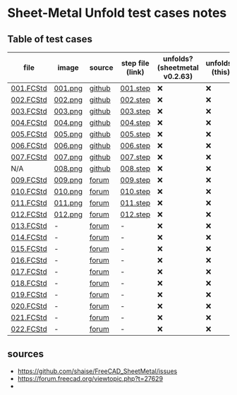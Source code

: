 # Sheet-Metal Unfold test cases notes

## Table of test cases

| file | image | source | step file (link) | unfolds? (sheetmetal v0.2.63) | unfolds? (this) |
|---|---|---|---|---|---|
| [001.FCStd](./fcstd/001.FCStd) | [001.png](./img/001.png) | [github](https://github.com/shaise/FreeCAD_SheetMetal/issues/6) | [001.step](./step/001.step) | :x: | :x: |
| [002.FCStd](./fcstd/002.FCStd) | [002.png](./img/002.png) | [github](https://github.com/shaise/FreeCAD_SheetMetal/issues/203) | [002.step](./step/002.step) | :x: | :x: |
| [003.FCStd](./fcstd/003.FCStd) | [003.png](./img/003.png) | [github](https://github.com/shaise/FreeCAD_SheetMetal/issues/254) | [003.step](./step/003.step) | :x: | :x: |
| [004.FCStd](./fcstd/004.FCStd) | [004.png](./img/004.png) | [github](https://github.com/shaise/FreeCAD_SheetMetal/issues/274) | [004.step](./step/004.step) | :x: | :x: |
| [005.FCStd](./fcstd/005.FCStd) | [005.png](./img/005.png) | [github](https://github.com/shaise/FreeCAD_SheetMetal/issues/269) | [005.step](./step/005.step) | :x: | :x: |
| [006.FCStd](./fcstd/006.FCStd) | [006.png](./img/006.png) | [github](https://github.com/shaise/FreeCAD_SheetMetal/issues/29) | [006.step](./step/006.step) | :x: | :x: |
| [007.FCStd](./fcstd/007.FCStd) | [007.png](./img/007.png) | [github](https://github.com/shaise/FreeCAD_SheetMetal/issues/18) | [007.step](./step/007.step) | :x: | :x: |
| N/A | [008.png](./img/008.png) | [github](https://github.com/shaise/FreeCAD_SheetMetal/issues/11) | [008.step](./step/008.step) | :x: | :x: |
| [009.FCStd](./fcstd/009.FCStd) | [009.png](./img/009.png) | [forum](https://forum.freecad.org/viewtopic.php?t=27629#p222854) | [009.step](./step/009.step) | :x: | :x: |
| [010.FCStd](./fcstd/010.FCStd) | [010.png](./img/010.png) | [forum](https://forum.freecad.org/viewtopic.php?t=27629&start=20#p223601) | [010.step](./step/010.step) | :x: | :x: |
| [011.FCStd](./fcstd/011.FCStd) | [011.png](./img/011.png) | [forum](https://forum.freecad.org/viewtopic.php?t=17706) | [011.step](./step/011.step) | :x: | :x: |
| [012.FCStd](./fcstd/012.FCStd) | [012.png](./img/012.png) | [forum](https://forum.freecad.org/viewtopic.php?t=60818&start=50#p145472) | [012.step](./step/012.step) | :x: | :x: |
| [013.FCStd](./fcstd/013.FCStd) | - | [forum](https://forum.freecad.org/viewtopic.php?t=60818&start=70#p270793) | - | :x: | :x: |
| [014.FCStd](./fcstd/014.FCStd) | - | [forum](https://forum.freecad.org/viewtopic.php?t=60818&start=120#p382549) | - | :x: | :x: |
| [015.FCStd](./fcstd/015.FCStd) | - | [forum](https://forum.freecad.org/viewtopic.php?t=60818&start=130#p391563) | - | :x: | :x: |
| [016.FCStd](./fcstd/016.FCStd) | - | [forum](https://forum.freecad.org/viewtopic.php?t=60818&start=150#p404021) | - | :x: | :x: |
| [017.FCStd](./fcstd/017.FCStd) | - | [forum](https://forum.freecad.org/viewtopic.php?t=60818&start=160#p404343) | - | :x: | :x: |
| [018.FCStd](./fcstd/018.FCStd) | - | [forum](https://forum.freecad.org/viewtopic.php?t=60818&start=160#p404351) | - | :x: | :x: |
| [019.FCStd](./fcstd/019.FCStd) | - | [forum](https://forum.freecad.org/viewtopic.php?t=60818&start=200#p437761) | - | :x: | :x: |
| [020.FCStd](./fcstd/020.FCStd) | - | [forum](https://forum.freecad.org/viewtopic.php?t=60818&start=230#p445390) | - | :x: | :x: |
| [021.FCStd](./fcstd/021.FCStd) | - | [forum](https://forum.freecad.org/viewtopic.php?t=60818&start=250#p453455) | - | :x: | :x: |
| [022.FCStd](./fcstd/021.FCStd) | - | [forum](https://forum.freecad.org/viewtopic.php?t=60818&start=290#p468078) | - | :x: | :x: |

## sources

- https://github.com/shaise/FreeCAD_SheetMetal/issues
- https://forum.freecad.org/viewtopic.php?t=27629
- 
